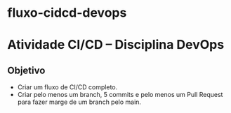# fluxo-cidcd-devops
# Atividade CI/CD – Disciplina DevOps

## Objetivo
- Criar um fluxo de CI/CD completo.
- Criar pelo menos um branch, 5 commits e pelo menos um Pull Request para fazer marge de um branch pelo main.
